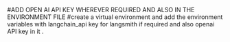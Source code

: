 #ADD OPEN AI API KEY WHEREVER REQUIRED AND ALSO IN THE ENVIRONMENT FILE 
#create a virtual environment and add the environment variables with langchain_api key for langsmith if required and also openai API key in it . 
#

